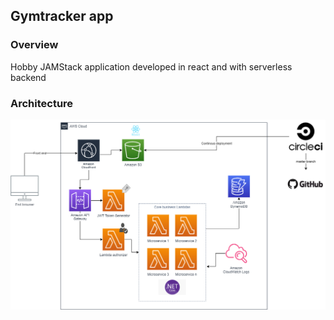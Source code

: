 
## Gymtracker app


### Overview

Hobby JAMStack application developed in react and with serverless backend

### Architecture
![](architecture.png)